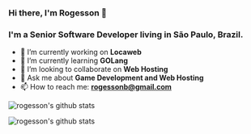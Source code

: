 ### Hi there, I'm Rogesson 👋

### I'm a Senior Software Developer living in São Paulo, Brazil.

- 🔭 I’m currently working on **Locaweb**
- 🌱 I’m currently learning **GOLang**
- 👯 I’m looking to collaborate on **Web Hosting**
- 💬 Ask me about **Game Development and Web Hosting**
- 📫 How to reach me: **rogessonb@gmail.com**

![rogesson's github stats](https://github-readme-stats.vercel.app/api/top-langs?username=rogesson&hide=html&layout=compact)

![rogesson's github stats](https://github-readme-stats.vercel.app/api?username=rogesson&show_icons=true)

